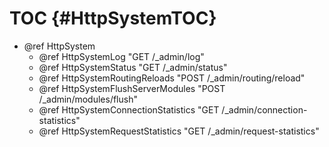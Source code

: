 TOC {#HttpSystemTOC}
====================

- @ref HttpSystem
  - @ref HttpSystemLog "GET /_admin/log"
  - @ref HttpSystemStatus "GET /_admin/status"
  - @ref HttpSystemRoutingReloads "POST /_admin/routing/reload"
  - @ref HttpSystemFlushServerModules "POST /_admin/modules/flush"
  - @ref HttpSystemConnectionStatistics "GET /_admin/connection-statistics"
  - @ref HttpSystemRequestStatistics "GET /_admin/request-statistics"
